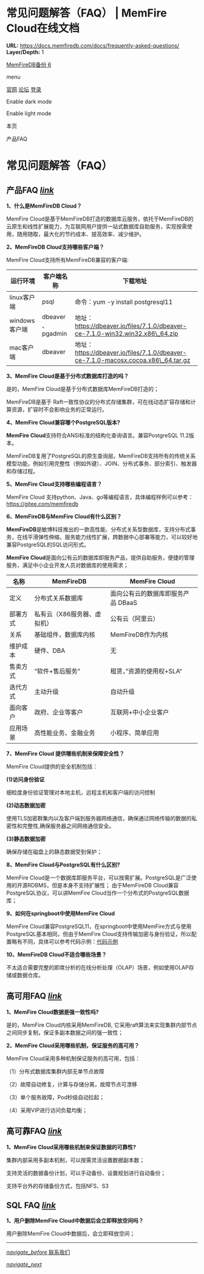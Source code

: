 # 常见问题解答（FAQ） | MemFire Cloud在线文档

**URL:** https://docs.memfiredb.com/docs/frequently-asked-questions/
**Layer/Depth:** 1

[MemFireDB备份 6](/)

menu

[官网](https://memfiredb.com/)
[论坛](https://community.memfiredb.com/)
[登录](https://cloud.memfiredb.com/auth/login)

Enable dark mode

Enable light mode

本页

产品FAQ

# 常见问题解答（FAQ）

## 产品FAQ [*link*](#%e4%ba%a7%e5%93%81faq)

**1、什么是MemFireDB Cloud？**

MemFire Cloud是基于MemFireDB打造的数据库云服务，依托于MemFireDB的云原生和线性扩展能力，为互联网用户提供一站式数据库自助服务，实现按需使用，随用随取，最大化的节约成本、提高效率、减少维护。

**2、MemFireDB Cloud支持哪些客户端？**

MemFire Cloud支持所有MemFireDB兼容的客户端:

| 运行环境 | 客户端名称 | 下载地址 |
| --- | --- | --- |
| linux客户端 | psql | 命令：yum -y install postgresql11 |
| windows客户端 | dbeaver 、pgadmin | 地址：https://dbeaver.io/files/7.1.0/dbeaver-ce-7.1.0-win32.win32.x86\_64.zip |
| mac客户端 | dbeaver | 地址：https://dbeaver.io/files/7.1.0/dbeaver-ce-7.1.0-macosx.cocoa.x86\_64.tar.gz |

**3、MemFire Cloud是基于分布式数据库打造的吗？**

是的，MemFire Cloud是基于分布式数据库MemFireDB打造的；

MemFireDB是基于 Raft一致性协议的分布式存储集群，可在线动态扩容存储和计算资源，扩容时不会影响业务的正常运行。

**4、MemFire Cloud兼容哪个PostgreSQL版本?**

**MemFire Cloud**支持符合ANSI标准的结构化查询语言。兼容PostgreSQL 11.2版本。

MemFireDB复用了PostgreSQL的原生查询层。MemFireDB支持所有的传统关系模型功能，例如引用完整性（例如外键）、JOIN、分布式事务、部分索引、触发器和存储过程。

**5、MemFire Cloud支持哪些编程语言？**

MemFire Cloud 支持python、Java、go等编程语言，具体编程样例可以参考：https://gitee.com/memfiredb

**6、MemFireDB与MemFire Cloud有什么区别？**

**MemFireDB**是敏博科技推出的一款高性能、分布式关系型数据库，支持分布式事务，在线平滑弹性伸缩，服务能力线性扩展，跨数据中心部署等能力，可以较好地兼容PostgreSQL的SQL访问形式。

**MemFire Cloud**是面向公有云的数据库即服务产品，提供自助服务，便捷的管理服务，满足中小企业开发人员对数据库的使用需求；

| **名称** | **MemFireDB** | **MemFire Cloud** |
| --- | --- | --- |
| 定义 | 分布式关系数据库 | 面向公有云的数据库即服务产品 DBaaS |
| 部署方式 | 私有云（X86服务器、虚拟机） | 公有云（阿里云） |
| 关系 | 基础组件，数据库内核 | MemFireDB作为内核 |
| 维护成本 | 硬件、DBA | 无 |
| 售卖方式 | “软件+售后服务” | 租赁，”资源的使用权+SLA“ |
| 迭代方式 | 主动升级 | 自动升级 |
| 面向客户 | 政府、企业等客户 | 互联网+中小企业客户 |
| 应用场景 | 高性能业务、金融业务 | 小程序、简单应用 |

**7、MemFire Cloud 提供哪些机制来保障安全性？**

MemFire Cloud提供的安全机制包括：

**(1)访问身份验证**

细粒度身份验证管理对本地主机，远程主机和客户端的访问控制

**(2)动态数据加密**

使用TLS加密群集内以及客户端到服务器网络通信，确保通过网络传输的数据的私密性和完整性,确保服务器之间网络通信安全。

**(3)静态数据加密**

确保存储在磁盘上的静态数据受到保护；

**8、MemFire Cloud与PostgreSQL有什么区别?**

MemFire Cloud是一个数据库即服务平台，可以按需扩展。PostgreSQL是广泛使用的开源RDBMS，但是本身不支持扩展性；
由于MemFireDB Cloud兼容PostgreSQL协议，可以讲MemFire Cloud当作一个分布式的PostgreSQL数据库；

**9、如何在springboot中使用MemFire Cloud**

MemFire Cloud兼容PostgreSQL11，在springboot中使用MemFire方式与使用PostgreSQL基本相同，但由于MemFire Cloud支持传输加密与身份验证，所以配置略有不同，具体可以参考代码示例：[代码示例](https://gitee.com/memfiredb/mefiredb-example-spring)

**10、MemFireDB Cloud不适合哪些场景？**

不太适合需要完整的即席分析的在线分析处理（OLAP）场景，例如使用OLAP存储或数据仓库。

## 高可用FAQ [*link*](#%e9%ab%98%e5%8f%af%e7%94%a8faq)

**1、MemFire Cloud数据是强一致性吗?**

是的，MemFire Cloud内核采用MemFireDB, 它采用raft算法来实现集群内部节点之间同步复制，保证多副本数据之间的强一致性；

**2、MemFire Cloud采用哪些机制，保证服务的高可用？**

MemFire Cloud采用多种机制保证服务的高可用，包括：

（1）分布式数据库集群内部无单节点故障

（2）故障自动修复，计算与存储分离，故障节点可漂移

（3）单个服务故障，Pod秒级自动拉起；

（4）采用VIP进行访问负载均衡；

## 高可靠FAQ [*link*](#%e9%ab%98%e5%8f%af%e9%9d%a0faq)

**1、MemFire Cloud采用哪些机制来保证数据的可靠性?**

集群内部采用多副本机制，可以按需灵活设置数据副本数；

支持灵活的数据备份计划，可以手动备份、设置规划进行自动备份；

支持平台外的存储备份方式，包括NFS、S3

## SQL FAQ [*link*](#sql-faq)

**1、用户删除MemFire Cloud中数据后会立即释放空间吗？**

用户删除MemFire Cloud中数据后，会立即释放空间；

---

[*navigate\_before* 联系我们](/docs/contactus/)

[*navigate\_next*](/docs/db/example/development-example/)